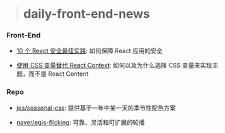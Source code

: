 > # daily-front-end-news

### Front-End

- [10 个 React 安全最佳实践](https://snyk.io/blog/10-react-security-best-practices/): 如何保障 React 应用的安全

- [使用 CSS 变量替代 React Context](https://epicreact.dev/css-variables/): 如何以及为什么选择 CSS 变量来实现主题，而不是 React Content

### Repo

- [jes/seasonal-css](https://seasonal-css.incoherency.co.uk/): 提供基于一年中某一天的季节性配色方案

- [naver/egjs-flicking](https://github.com/naver/egjs-flicking): 可靠、灵活和可扩展的轮播
